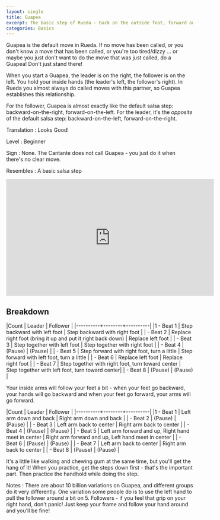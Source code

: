 ```yaml
---
layout: single
title: Guapea
excerpt: The basic step of Rueda - back on the outside foot, forward on the inside foot.
categories: Basics
---
```


Guapea is the default move in Rueda.  If no move has been called, or you don't know a 
move that has been called, or you're too tired/dizzy ... or maybe you just don't want 
to do the move that was just called, do a Guapea!  Don't just stand there!

When you start a Guapea, the leader is on the right, the follower is on the left.  You
hold your inside hands (the leader's left, the follower's right).  In Rueda you almost 
always do called moves with this partner, so Guapea establishes this relationship.  

For the follower, Guapea is almost exactly like the default salsa step: backward-on-the-right,
forward-on-the-left.  For the leader, it's the _opposite_ of the default salsa step: 
backward-on-the-left, forward-on-the-right.  

Translation
:  Looks Good!

Level
: Beginner

Sign
: None.  The Cantante does not call Guapea - you just do it when there's no clear move.

Resembles
: A basic salsa step

<iframe width="560" height="315"  src="https://www.youtube-nocookie.com/embed/RZ1bdZOiPrI?rel=0" frameborder="0" allowfullscreen></iframe>

## Breakdown

|Count     | Leader | Follower |
|----------+--------+----------|
|1 - Beat 1 | Step backward with left foot | Step backward with right foot  |
| - Beat 2 | Replace right foot (bring it up and put it right back down) | Replace left foot |
| - Beat 3 | Step together with left foot | Step together with right foot |
| - Beat 4 | (Pause) | (Pause) |
| - Beat 5 | Step forward with right foot, turn a little | Step forward with left foot, turn a little |
| - Beat 6 | Replace left foot  | Replace right foot |
| - Beat 7 | Step together with right foot, turn toward center | Step together with left foot, turn toward center|
| - Beat 8 | (Pause) | (Pause) |

Your inside arms will follow your feet a bit - when your feet go backward, your hands will go backward
and when your feet go forward, your arms will go forward.  

|Count     | Leader | Follower |
|----------+--------+----------|
|1 - Beat 1 | Left arm down and back | Right arm down and back  |
| - Beat 2 | (Pause) | (Pause) |
| - Beat 3 | Left arm back to center | Right arm back to center |
| - Beat 4 | (Pause) | (Pause) |
| - Beat 5 | Left arm forward and up, Right hand meet in center | Right arm forward and up, Left hand meet in center |
| - Beat 6 | (Pause) | (Pause) |
| - Beat 7 | Left arm back to center | Right arm back to center |
| - Beat 8 | (Pause) | (Pause) |

It's a little like walking and chewing gum at the same time, but you'll get the hang of it!
When you practice, get the steps down first - that's the important part.  Then practice
the handhold while doing the step.  

Notes
:  There are about 10 billion variations on Guapea, and different groups do it very 
differently.  One variation some people do is to use the left hand to pull the follower 
around a bit on 5.  Followers - if you feel that grip on your right hand, don't panic!  Just
keep your frame and follow your hand around and you'll be fine!  